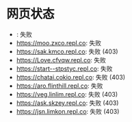 # 网页状态
- : 失败
- https://moo.zxco.repl.co: 失败
- https://sak.kmco.repl.co: 失败 (403)
- https://Love.cfvqw.repl.co: 失败
- https://start--stpstyc.repl.co: 失败
- https://chatai.cokio.repl.co: 失败 (403)
- https://aro.flinthill.repl.co: 失败
- https://veg.linlim.repl.co: 失败 (403)
- https://ask.skzey.repl.co: 失败 (403)
- https://jsn.limkon.repl.co: 失败 (403)
